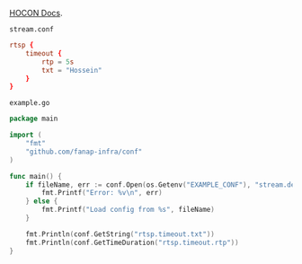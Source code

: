 [HOCON Docs](https://github.com/typesafehub/config/blob/master/HOCON.md).

`stream.conf`
```conf
rtsp {
    timeout {
        rtp = 5s
        txt = "Hossein"
    }
}
```

`example.go`
```go
package main

import (
	"fmt"
	"github.com/fanap-infra/conf"
)

func main() {
	if fileName, err := conf.Open(os.Getenv("EXAMPLE_CONF"), "stream.dev.conf", "stream.conf"); err != nil {
		fmt.Printf("Error: %v\n", err)
	} else {
		fmt.Printf("Load config from %s", fileName)
	}

	fmt.Println(conf.GetString("rtsp.timeout.txt"))
	fmt.Println(conf.GetTimeDuration("rtsp.timeout.rtp"))
}
```

